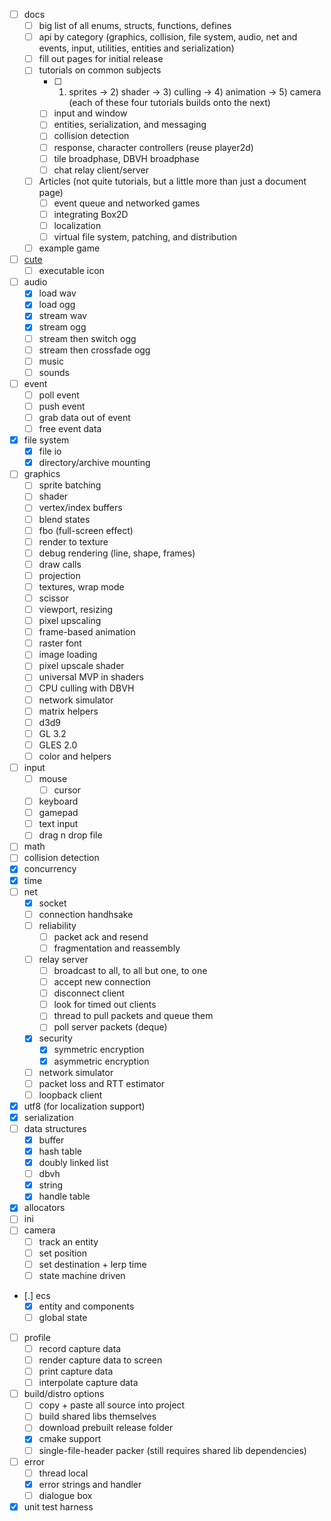 
* [ ] docs
	* [ ] big list of all enums, structs, functions, defines
	* [ ] api by category (graphics, collision, file system, audio, net and events, input, utilities, entities and serialization)
	* [ ] fill out pages for initial release
	* [ ] tutorials on common subjects
		* [ ] 1) sprites -> 2) shader -> 3) culling -> 4) animation -> 5) camera (each of these four tutorials builds onto the next)
		* [ ] input and window
		* [ ] entities, serialization, and messaging
		* [ ] collision detection
		* [ ] response, character controllers (reuse player2d)
		* [ ] tile broadphase, DBVH broadphase
		* [ ] chat relay client/server
	* [ ] Articles (not quite tutorials, but a little more than just a document page)
		* [ ] event queue and networked games
		* [ ] integrating Box2D
		* [ ] localization
		* [ ] virtual file system, patching, and distribution
	* [ ] example game
* [ ] [cute](https://github.com/RandyGaul/cute_framework/blob/master/doc/cute_t.md)
	* [ ] executable icon
* [ ] audio
	* [x] load wav
	* [x] load ogg
	* [x] stream wav
	* [x] stream ogg
	* [ ] stream then switch ogg
	* [ ] stream then crossfade ogg
	* [ ] music
	* [ ] sounds
* [ ] event
	* [ ] poll event
	* [ ] push event
	* [ ] grab data out of event
	* [ ] free event data
* [x] file system
	* [x] file io
	* [x] directory/archive mounting
* [ ] graphics
	* [ ] sprite batching
	* [ ] shader
	* [ ] vertex/index buffers
	* [ ] blend states
	* [ ] fbo (full-screen effect)
	* [ ] render to texture
	* [ ] debug rendering (line, shape, frames)
	* [ ] draw calls
	* [ ] projection
	* [ ] textures, wrap mode
	* [ ] scissor
	* [ ] viewport, resizing
	* [ ] pixel upscaling
	* [ ] frame-based animation
	* [ ] raster font
	* [ ] image loading
	* [ ] pixel upscale shader
	* [ ] universal MVP in shaders
	* [ ] CPU culling with DBVH
	* [ ] network simulator
	* [ ] matrix helpers
	* [ ] d3d9
	* [ ] GL 3.2
	* [ ] GLES 2.0
	* [ ] color and helpers
* [ ] input
	* [ ] mouse
		* [ ] cursor
	* [ ] keyboard
	* [ ] gamepad
	* [ ] text input
	* [ ] drag n drop file
* [ ] math
* [ ] collision detection
* [x] concurrency
* [x] time
* [ ] net
	* [x] socket
	* [ ] connection handhsake
	* [ ] reliability
		* [ ] packet ack and resend
		* [ ] fragmentation and reassembly
	* [ ] relay server
		* [ ] broadcast to all, to all but one, to one
		* [ ] accept new connection
		* [ ] disconnect client
		* [ ] look for timed out clients
		* [ ] thread to pull packets and queue them
		* [ ] poll server packets (deque)
	* [x] security
		* [x] symmetric encryption
		* [x] asymmetric encryption
	* [ ] network simulator
	* [ ] packet loss and RTT estimator
	* [ ] loopback client
* [x] utf8 (for localization support)
* [x] serialization
* [ ] data structures
	* [x] buffer
	* [x] hash table
	* [x] doubly linked list
	* [ ] dbvh
	* [x] string
	* [x] handle table
* [x] allocators
* [ ] ini
* [ ] camera
	* [ ] track an entity
	* [ ] set position
	* [ ] set destination + lerp time
	* [ ] state machine driven
* [.] ecs
	* [x] entity and components
	* [ ] global state
* [ ] profile
	* [ ] record capture data
	* [ ] render capture data to screen
	* [ ] print capture data
	* [ ] interpolate capture data
* [ ] build/distro options
	* [ ] copy + paste all source into project
	* [ ] build shared libs themselves
	* [ ] download prebuilt release folder
	* [x] cmake support
	* [ ] single-file-header packer (still requires shared lib dependencies)
* [ ] error
	* [ ] thread local
	* [x] error strings and handler
	* [ ] dialogue box
* [x] unit test harness
